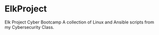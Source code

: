 # ElkProject
Elk Project Cyber Bootcamp
A collection of Linux and Ansible scripts from my Cybersecurity Class.
